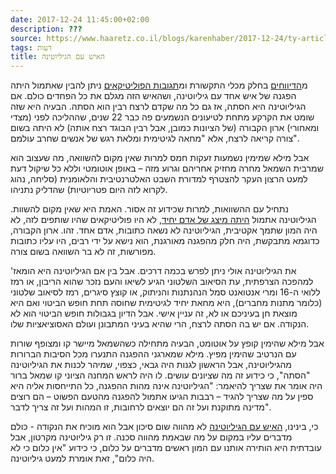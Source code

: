 ```yaml
---
date: 2017-12-24 11:45:00+02:00
description: ???
source: https://www.haaretz.co.il/blogs/karenhaber/2017-12-24/ty-article/0000017f-f8bc-d460-afff-fbfe27ae0000
tags: דעות
title: האיש עם הגיליוטינה
---
```


מ[הדיווחים](/news/education/2017-12-23/ty-article/0000017f-f90a-d318-afff-fb6b36d80000) בחלק מכלי התקשורת ומ[תגובות הפוליטיקאים](https://www.facebook.com/NaftaliBennett/photos/a.656000644421607.1073741830.396697410351933/1652526021435726/?type=3&theater) ניתן להבין שאתמול היתה הפגנה של איש אחד עם גיליוטינה, ושהאיש הזה מגלם את כל הפחדים כולם. אם הגיליוטינה היא הסתה, אז גם כל מה שקדם לרצח רבין הוא הסתה. הבעיה היא שזה שומט את הקרקע מתחת לטיעונים הנשמעים פה כבר 22 שנים, שההליכה לפני (מצדי ומאחורי) ארון הקבורה (של הציונות כמובן, אבל רבין הבוגד רצח אותה) לא היתה בשום צורה קריאה לרצח, אלא "מחאה לגיטימית ומלאת רגש של אנשים שחרב עולמם". 

אבל מילא שמימין נשמעות זעקות חמס למרות שאין מקום להשוואה, מה שעצוב הוא שמרבית השמאל מחרה מחזיק אחריהם וגרוע מזה – באופן אוטומטי וללא כל שיקול דעת למעט הרצון העקר להצטרף למדורת השבט האלטרנטיבית והלאומנית (סליחה, נהוג לקרוא לזה היום פטריוטיות) שהדליק נתניהו. 

נתחיל עם ההשוואות, למרות שכידוע זה אסור. האמת היא שאין מקום להשוות. הגיליוטינה אתמול [היתה מיצג של אדם יחיד](https://www.10.tv/news/151048), לא היו פוליטיקאים שהיו שותפים לזה, לא היה המון שתמך אקטיבית, הגיליוטינה לא נשאה כתובות, אדם אחד. זהו. ארון הקבורה, כדוגמא מתבקשת, היה חלק מהפגנה מאורגנת, הוא נישא על ידי רבים, היו עליו כתובות מפורשות, זה לא בר השוואה בשום צורה. 

את הגיליוטינה אולי ניתן לפרש בכמה דרכים. אבל בין אם הגיליוטינה היא הומאז' למהפכה הצרפתית, עת הסיאוב השלטוני הגיע לשיאו והעם נזכר שהוא הריבון, או רמז ללואי ה-16 ומרי אנטואנט סמל הנהנתנות והניתוק, או קוצץ סיגרים, רמז לסיאוב שלטוני (כלומר מתנות מחברים), היא מחאת יחיד לגיטימית שחוסה תחת חופש הביטוי ואם היא מוצאת חן בעיניכם או לא, זה עניין אישי. אבל הדיון בגבולות חופש הביטוי הוא לא הנקודה. אם יש בה הסתה לרצח, הרי שהיא בעיני המתבונן ועולם האסוציאציות שלו. 

אבל מילא שהימין קופץ על אוטומט, הבעיה מתחילה כשהשמאל מיישר קו ומצופף שורות עם הנרטיב שהימין מפיץ. מילא שמארגני ההפגנה התנערו מכל הסיבות הברורות מהגיליוטינה, אבל הראשון לגנות היה גבאי, כצפוי, שמיהר לכנות את הגיליוטינה "הסתה", כי כידוע זה מה שציונים עושים. לו היה לראש המחנה הציוני קו שמאל ברור היה אומר את שצריך להיאמר: "הגיליוטינה אינה מהות ההפגנה, כל התייחסות אליה היא ספין על מה שצריך להגיד – רבבות הגיעו אתמול להפגנה מהטעם הפשוט – הם רוצים מדינה מתוקנת ועל זה הם יוצאים לרחובות, זו המהות ועל זה צריך לדבר". 

כי, בינינו, [האיש עם הגיליוטינה](https://www.facebook.com/amitbrin) לא מהווה שום סיכון אבל הוא מוכיח את הנקודה - כולם מדברים עליו במקום על מה שבאמת מהווה סכנה. זו רק גיליוטינה מקרטון, אבל עובדתית היא הותירה אותנו עם המון ראשים מדברים על כלום, כי כידוע "אין כלום כי לא היה כלום", זאת אומרת למעט גיליוטינה.